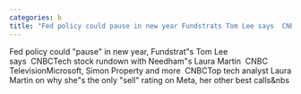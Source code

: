 ```yaml
---
categories: b
title: "Fed policy could pause in new year Fundstrats Tom Lee says  CNBC"
---
```

Fed policy could "pause" in new year, Fundstrat"s Tom Lee says&nbsp;&nbsp;CNBCTech stock rundown with Needham"s Laura Martin&nbsp;&nbsp;CNBC TelevisionMicrosoft, Simon Property and more&nbsp;&nbsp;CNBCTop tech analyst Laura Martin on why she"s the only "sell" rating on Meta, her other best calls&nbs